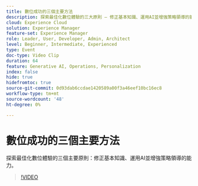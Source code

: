 ```yaml
---
title: 數位成功的三個主要方法
description: 探索最佳化數位體驗的三大原則 — 修正基本知識、運用AI並增強策略領導的能力。
cloud: Experience Cloud
solution: Experience Manager
feature-set: Experience Manager
role: Leader, User, Developer, Admin, Architect
level: Beginner, Intermediate, Experienced
type: Event
doc-type: Video Clip
duration: 64
feature: Generative AI, Operations, Personalization
index: false
hide: true
hidefromtoc: true
source-git-commit: 0d93dab6ccdae1420589a00f3a46eef10bc16ec8
workflow-type: tm+mt
source-wordcount: '48'
ht-degree: 0%

---
```



# 數位成功的三個主要方法

探索最佳化數位體驗的三個主要原則：修正基本知識、運用AI並增強策略領導的能力。

>[!VIDEO](https://video.tv.adobe.com/v/3459234/?learn=on&enablevpops)
